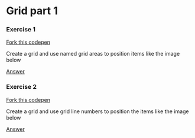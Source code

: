 # Grid part 1

### Exercise 1

[Fork this codepen]()

Create a grid and use named grid areas to position items like the image below

[Answer]()

### Exercise 2

[Fork this codepen]()

Create a grid and use grid line numbers to position the items like the image below

[Answer]()